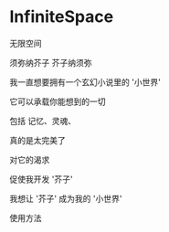 # InfiniteSpace
无限空间 

须弥纳芥子  芥子纳须弥 

我一直想要拥有一个玄幻小说里的 '小世界'

它可以承载你能想到的一切

包括 记忆、灵魂、

真的是太完美了

对它的渴求

促使我开发 '芥子'

我想让 '芥子' 成为我的 '小世界'

使用方法
